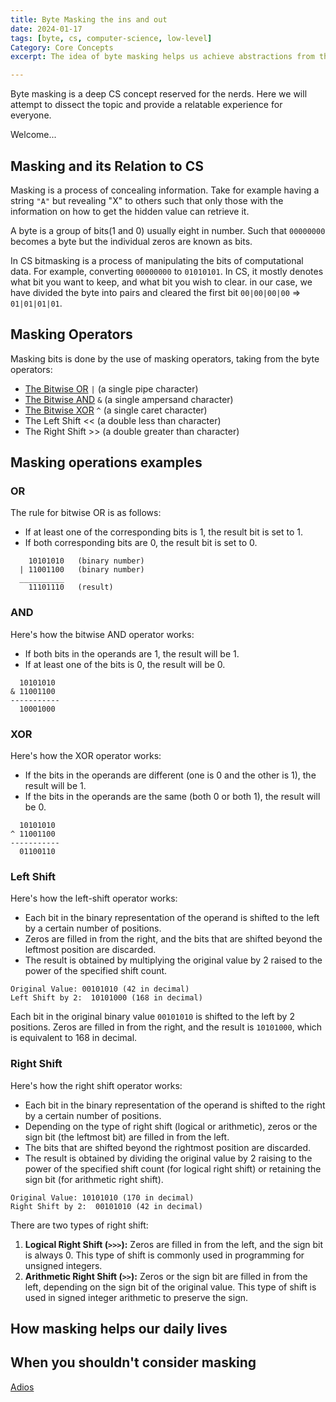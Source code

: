 ```yaml
---
title: Byte Masking the ins and out
date: 2024-01-17
tags: [byte, cs, computer-science, low-level]
Category: Core Concepts
excerpt: The idea of byte masking helps us achieve abstractions from the binary concept of computers to usable technology. This post helps to solidify byte masking using operators and gives examples of why we must be aware of this concept in our everyday software engineering craft.

---
```


Byte masking is a deep CS concept reserved for the nerds. Here we will attempt to dissect the topic and provide a relatable experience for everyone. 

Welcome...

## Masking and its Relation to CS

Masking is a process of concealing information. Take for example having a string `"A"` but revealing "X" to others such that only those with the information on how to get the hidden value can retrieve it.

A byte is a group of bits(1 and 0) usually eight in number. Such that `00000000` becomes a byte but the individual zeros are known as bits.

In CS bitmasking is a process of manipulating the bits of computational data. For example, converting `00000000` to `01010101`. In CS, it mostly denotes what bit you want to keep, and what bit you wish to clear. in our case, we have divided the byte into pairs and cleared the first bit `00|00|00|00` => `01|01|01|01`.

## Masking Operators

Masking bits is done by the use of masking operators, taking from the byte operators:

- [The Bitwise OR](/blog/byte-operators/#for-the-bitwise-or-operator)  `|` (a single pipe character)
- [The Bitwise AND](/blog/byte-operators/#for-the-bitwise-and-operator) `&` (a single ampersand character)
- [The Bitwise XOR](/blog/byte-operators/#for-the-bitwise-and-operator) `^` (a single caret character)
- The Left Shift << (a double less than character)
- The Right Shift >> (a double greater than character)

## Masking operations examples

### OR

The rule for bitwise OR is as follows:

- If at least one of the corresponding bits is 1, the result bit is set to 1.
- If both corresponding bits are 0, the result bit is set to 0.

```text
    10101010   (binary number)
  | 11001100   (binary number)
  __________
    11101110   (result)
```

### AND

Here's how the bitwise AND operator works:

- If both bits in the operands are 1, the result will be 1.
- If at least one of the bits is 0, the result will be 0.

```text
  10101010
& 11001100
-----------
  10001000

```



### XOR

Here's how the XOR operator works:

- If the bits in the operands are different (one is 0 and the other is 1), the result will be 1.
- If the bits in the operands are the same (both 0 or both 1), the result will be 0.

```text
  10101010
^ 11001100
-----------
  01100110
```



### Left Shift

Here's how the left-shift operator works:

- Each bit in the binary representation of the operand is shifted to the left by a certain number of positions.
- Zeros are filled in from the right, and the bits that are shifted beyond the leftmost position are discarded.
- The result is obtained by multiplying the original value by 2 raised to the power of the specified shift count.

```text
Original Value: 00101010 (42 in decimal)
Left Shift by 2:  10101000 (168 in decimal)
```

Each bit in the original binary value `00101010` is shifted to the left by 2 positions. Zeros are filled in from the right, and the result is `10101000`, which is equivalent to 168 in decimal.

### Right Shift

Here's how the right shift operator works:

- Each bit in the binary representation of the operand is shifted to the right by a certain number of positions.
- Depending on the type of right shift (logical or arithmetic), zeros or the sign bit (the leftmost bit) are filled in from the left.
- The bits that are shifted beyond the rightmost position are discarded.
- The result is obtained by dividing the original value by 2 raising to the power of the specified shift count (for logical right shift) or retaining the sign bit (for arithmetic right shift).

```text
Original Value: 10101010 (170 in decimal)
Right Shift by 2:  00101010 (42 in decimal)
```

There are two types of right shift:

1. **Logical Right Shift (`>>>`):** Zeros are filled in from the left, and the sign bit is always 0. This type of shift is commonly used in programming for unsigned integers.
2. **Arithmetic Right Shift (`>>`):** Zeros or the sign bit are filled in from the left, depending on the sign bit of the original value. This type of shift is used in signed integer arithmetic to preserve the sign.

## How masking helps our daily lives

## When you shouldn't consider masking

[Adios](https://translate.google.com/?hl=en&sl=hi&tl=en&text=adios&op=translate)